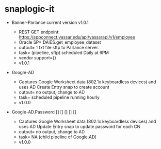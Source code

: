 # snaplogic-it

- Banner-Parlance current version v1.0.1
    - REST GET endpoint: https://appconnect.vassar.edu/api/vassarapi/v1/employee
    - Oracle SP= DAIES.get_employee_dataset
    - output= 1 txt file sftp to Parlance server.
    - task= (pipeline, sftp) scheduled Daily at 6PM
    - vendor support={}
    - v1.0.1

- Google-AD
    - Captures Google Worksheet data (802.1x keyboardless devices) and uses AD Create Entry snap to create account
    - output= no output, change to AD
    - task= scheduled pipeline running hourly
    - v1.0.0

- Google-AD.Password [] [] [] [] []
    - Captures Google Worksheet data (802.1x keyboardless devices) and uses AD Update Entry snap to update password for each CN
    - output= no output, change to AD
    - task= NA (child pipeline of Google.AD)
    - v1.0.0
